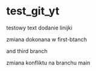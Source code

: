 # test_git_yt

testowy text
dodanie linijki

zmiana dokonana w first-btanch

and third branch

zmiana konfliktu na branchu main